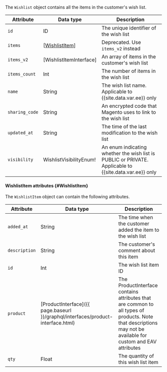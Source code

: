 The `Wishlist` object contains all the items in the customer's wish list.

Attribute | Data type | Description
--- | --- | ---
`id` | ID | The unique identifier of the wish list
`items` | [[WishlistItem](#WishlistItem)] | Deprecated. Use `items_v2` instead
`items_v2` | [WishlistItemInterface] | An array of items in the customer's wish list
`items_count` | Int | The number of items in the wish list
`name` | String | The wish list name. Applicable to {{site.data.var.ee}} only
`sharing_code` | String | An encrypted code that Magento uses to link to the wish list
`updated_at` | String | The time of the last modification to the wish list
`visibility` | WishlistVisibilityEnum! | An enum indicating whether the wish list is PUBLIC or PRIVATE. Applicable to {{site.data.var.ee}} only

#### WishlistItem attributes {#WishlistItem}

The `WishlistItem` object can contain the following attributes.

Attribute | Data type | Description
--- | --- | ---
`added_at` | String | The time when the customer added the item to the wish list
`description` | String | The customer's comment about this item
`id` | Int | The wish list item ID
`product` | [ProductInterface]({{ page.baseurl }}/graphql/interfaces/product-interface.html) | The ProductInterface contains attributes that are common to all types of products. Note that descriptions may not be available for custom and EAV attributes
`qty` | Float | The quantity of this wish list item
